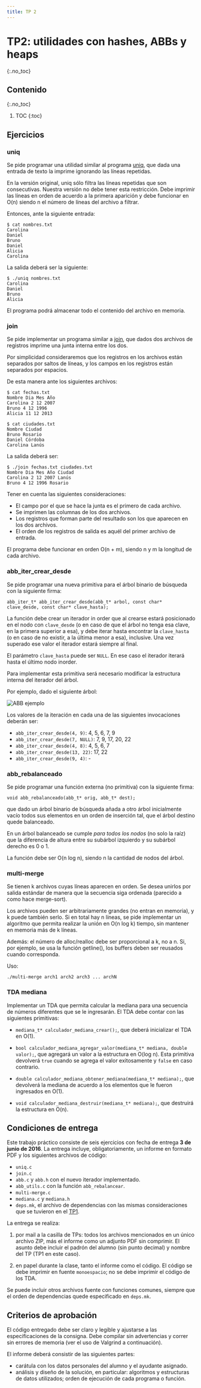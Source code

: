 ```yaml
---
title: TP 2
---
```


TP2: utilidades con hashes, ABBs y heaps
========================================
{:.no_toc}

## Contenido
{:.no_toc}

1. TOC
{:toc}


## Ejercicios

### uniq

Se pide programar una utilidad similar al programa [uniq](http://ss64.com/bash/uniq.html), que dada una entrada de texto la imprime ignorando las líneas repetidas.

En la versión original, uniq sólo filtra las líneas repetidas que son consecutivas. Nuestra versión no debe tener esta restricción. Debe imprimir las líneas en orden de acuerdo a la primera aparición y debe funcionar en O(n) siendo n el número de líneas del archivo a filtrar.

Entonces, ante la siguiente entrada:

    $ cat nombres.txt
    Carolina
    Daniel
    Bruno
    Daniel
    Alicia
    Carolina


La salida deberá ser la siguiente:

    $ ./uniq nombres.txt
    Carolina
    Daniel
    Bruno
    Alicia

El programa podrá almacenar todo el contenido del archivo en memoria.


### join

Se pide implementar un programa similar a [join](http://ss64.com/bash/join.html), que dados dos archivos de registros imprime una junta interna entre los dos.

Por simplicidad consideraremos que los registros en los archivos están separados por saltos de líneas, y los campos en los registros están separados por espacios.

De esta manera ante los siguientes archivos:

    $ cat fechas.txt
    Nombre Dia Mes Año
    Carolina 2 12 2007
    Bruno 4 12 1996
    Alicia 11 12 2013

    $ cat ciudades.txt
    Nombre Ciudad
    Bruno Rosario
    Daniel Córdoba
    Carolina Lanús

La salida deberá ser:

    $ ./join fechas.txt ciudades.txt
    Nombre Dia Mes Año Ciudad
    Carolina 2 12 2007 Lanús
    Bruno 4 12 1996 Rosario

Tener en cuenta las siguientes consideraciones:
- El campo por el que se hace la junta es el primero de cada archivo.
- Se imprimen las columnas de los dos archivos.
- Los registros que forman parte del resultado son los que aparecen en los dos archivos.
- El orden de los registros de salida es aquél del primer archivo de entrada.

El programa debe funcionar en orden O(n + m), siendo n y m la longitud de cada archivo.


### abb_iter_crear_desde

Se pide programar una nueva primitiva para el árbol binario de búsqueda con la siguiente firma:

    abb_iter_t* abb_iter_crear_desde(abb_t* arbol, const char* clave_desde, const char* clave_hasta);

La función debe crear un iterador in order que al crearse estará posicionado en el nodo con `clave_desde` (o en caso de que el árbol no tenga esa clave, en la primera superior a esa), y debe iterar hasta encontrar la `clave_hasta` (o en caso de no existir, a la última menor a esa), inclusive. Una vez superado ese valor el iterador estará siempre al final.

El parámetro `clave_hasta` puede ser `NULL`. En ese caso el iterador iterará hasta el último nodo inorder.

Para implementar esta primitiva será necesario modificar la estructura interna del iterador del árbol.


Por ejemplo, dado el siguiente árbol:

![ABB ejemplo](http://cramster-image.s3.amazonaws.com/definitions/computerscience-5-img-1.png)

Los valores de la iteración en cada una de las siguientes invocaciones deberán ser:

- `abb_iter_crear_desde(4, 9)`: 4, 5, 6, 7, 9
- `abb_iter_crear_desde(7, NULL)`: 7, 9, 17, 20, 22
- `abb_iter_crear_desde(4, 8)`: 4, 5, 6, 7
- `abb_iter_crear_desde(13, 22)`: 17, 22
- `abb_iter_crear_desde(9, 4)`: -


### abb_rebalanceado

Se pide programar una función externa (no primitiva) con la siguiente firma:

    void abb_rebalanceado(abb_t* orig, abb_t* dest);

que dado un árbol binario de búsqueda añada a otro árbol inicialmente vacío todos sus elementos en un orden de inserción tal, que el árbol destino quede balanceado.

En un árbol balanceado se cumple _para todos los nodos_ (no solo la raíz) que la diferencia de altura entre su subárbol izquierdo y su subárbol derecho es 0 o 1.

La función debe ser O(n log n), siendo n la cantidad de nodos del árbol.


### multi-merge

Se tienen k archivos cuyas líneas aparecen en orden. Se desea unirlos por salida estándar de manera que la secuencia siga ordenada (parecido a como hace merge-sort).

Los archivos pueden ser arbitrariamente grandes (no entran en memoria), y k puede también serlo. Si en total hay n líneas, se pide implementar un algoritmo que permita realizar la unión en O(n log k) tiempo, sin mantener en memoria más de k líneas.

Además: el número de alloc/realloc debe ser proporcional a k, no a n. Si, por ejemplo, se usa la función getline(), los buffers deben ser reusados cuando corresponda.

Uso:

    ./multi-merge arch1 arch2 arch3 ... archN


### TDA mediana

Implementar un TDA que permita calcular la mediana para una secuencia de números diferentes que se le ingresarán. El TDA debe contar con las siguientes primitivas:

  - `mediana_t* calculador_mediana_crear();`, que deberá inicializar el TDA en O(1).

  - `bool calculador_mediana_agregar_valor(mediana_t* mediana, double valor);`, que agregará un valor a la estructura en O(log n). Esta primitiva devolverá `true` cuando se agrega el valor exitosamente y `false` en caso contrario.

  - `double calculador_mediana_obtener_mediana(mediana_t* mediana);`, que devolverá la mediana de acuerdo a los elementos que le fueron ingresados en O(1).

  - `void calculador_mediana_destruir(mediana_t* mediana);`, que destruirá la estructura en O(n).


## Condiciones de entrega

Este trabajo práctico consiste de seis ejercicios con fecha de entrega **3 de junio de 2016**.
La entrega incluye, obligatoriamente, un informe en formato PDF y los siguientes archivos de código:

  - `uniq.c`
  - `join.c`
  - `abb.c` y `abb.h` con el nuevo iterador implementado.
  - `abb_utils.c` con la función `abb_rebalancear`.
  - `multi-merge.c`
  - `mediana.c` y `mediana.h`
  - `deps.mk`, el archivo de dependencias con las mismas consideraciones que se tuvieron en el [TP1](https://algoritmos-rw.github.io/prog2/tp1/#deps.mk).

La entrega se realiza:

  1. por mail a la casilla de TPs: todos los archivos mencionados en un único archivo ZIP, más el informe como un adjunto PDF sin comprimir. El asunto debe incluir el padrón del alumno (sin punto decimal) y nombre del TP (TP1 en este caso).

  2. en papel durante la clase, tanto el informe como el código. El código se debe imprimir en fuente `monoespacio`; no se debe imprimir el código de los TDA.

Se puede incluir otros archivos fuente con funciones comunes, siempre que el orden de dependencias quede especificado en `deps.mk`.


## Criterios de aprobación

El código entregado debe ser claro y legible y ajustarse a las especificaciones de la consigna. Debe compilar sin advertencias y correr sin errores de memoria (ver el uso de Valgrind a continuación).

El informe deberá consistir de las siguientes partes:

  - carátula con los datos personales del alumno y el ayudante asignado.
  - análisis y diseño de la solución, en particular: algoritmos y estructuras de datos utilizados; orden de ejecución de cada programa o función.
